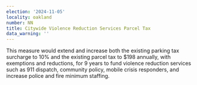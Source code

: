 ```yaml
---
election: '2024-11-05'
locality: oakland
number: NN
title: Citywide Violence Reduction Services Parcel Tax
data_warning: ''
---
```

This measure would extend and increase both the existing parking tax surcharge to 10% and the existing parcel tax to $198 annually, with exemptions and reductions, for 9 years to fund violence reduction services such as 911 dispatch, community policy, mobile crisis responders, and increase police and fire minimum staffing.
